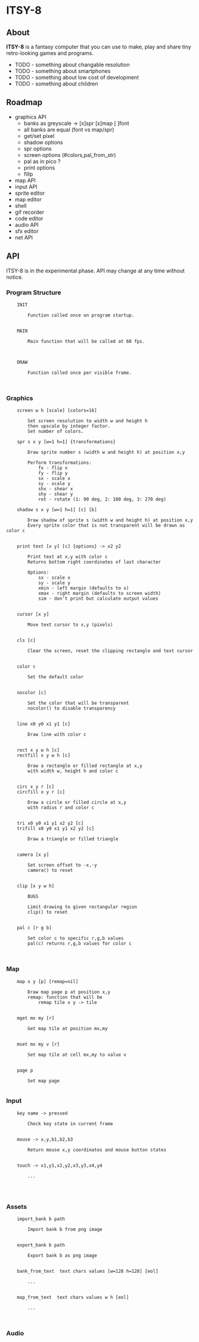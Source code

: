 # ITSY-8

## About

**ITSY-8** is a fantasy computer that you can use to make, play and share tiny retro-looking games and programs.

- TODO - something about changable resolution
- TODO - something about smartphones
- TODO - something about low cost of development
- TODO - something about children

## Roadmap

- graphics API
	- banks as greyscale -> [x]spr [x]map [ ]font
	- all banks are equal (font vs map/spr)
	- get/set pixel
	- shadow options
	- spr options
	- screen options (#colors,pal_from_str)
	- pal as in pico ?
	- print options
	- fillp
- map API
- input API
- sprite editor
- map editor
- shell
- gif recorder
- code editor
- audio API
- sfx editor
- net API

## API

ITSY-8 is in the experimental phase. API may change at any time without notice.

### Program Structure

```
	INIT
	
		Function called once on program startup.
	
	
	MAIN
	
		Main function that will be called at 60 fps.

	
	
	DRAW

		Function called once per visible frame.

	
```

### Graphics
```
	screen w h [scale] [colors=16]
	
		Set screen resolution to width w and height h
		then upscale by integer factor.
		Set number of colors.

	spr s x y [w=1 h=1] {transformations}

		Draw sprite number s (width w and height h) at position x,y
		
		Perform transformations:
			fx - flip x
			fy - flip y
			sx - scale x
			sy - scale y
			shx - shear x
			shy - shear y
			rot - rotate (1: 90 deg, 2: 180 deg, 3: 270 deg)

	shadow s x y [w=1 h=1] [c] [b]
	
		Draw shadow of sprite s (width w and height h) at position x,y
		Every sprite color that is not transparent will be drawn as color c


	print text [x y] [c] {options} -> x2 y2

		Print text at x,y with color c
		Returns bottom right coordinates of last character
		
		Options:
			sx - scale x
			sy - scale y
			xmin - left margin (defaults to x)
			xmax - right margin (defaults to screen width)
			sim - don't print but calculate output values
			

	cursor [x y]
	
		Move text cursor to x,y (pixels)


	cls [c]

		Clear the screen, reset the clipping rectangle and text cursor


	color c
	
		Set the default color

	
	nocolor [c]
	
		Set the color that will be transparent
		nocolor() to disable transparency
			
	
	line x0 y0 x1 y1 [c]

		Draw line with color c


	rect x y w h [c]
	rectfill x y w h [c]
	
		Draw a rectangle or filled rectangle at x,y
		with width w, height h and color c


	circ x y r [c]
	circfill x y r [c]
	
		Draw a circle or filled circle at x,y
		with radius r and color c


	tri x0 y0 x1 y1 x2 y2 [c]
	trifill x0 y0 x1 y1 x2 y2 [c]
	
		Draw a triangle or filled triangle
	
	
	camera [x y]

		Set screen offset to -x,-y
		camera() to reset


	clip [x y w h]
		
		BUGS
		
		Limit drawing to given rectangular region
		clip() to reset
			

	pal c [r g b]
	
		Set color c to specific r,g,b values
		pal(c) returns r,g,b values for color c
		
	
```

### Map

```
	map x y [p] [remap=nil]
	
		Draw map page p at position x,y
		remap: function that will be 
			remap tile x y -> tile 
	

	mget mx my [r]
	
		Get map tile at position mx,my
			
			
	mset mx my v [r]
	
		Set map tile at cell mx,my to value v
	
	
	page p
	
		Set map page
	
```

### Input

```
	key name -> pressed
	
		Check key state in current frame
			
	
	mouse -> x,y,b1,b2,b3
	
		Return mouse x,y coordinates and mouse button states
	
	
	touch -> x1,y1,x2,y2,x3,y3,x4,y4
		
		...
		
	
	
```

### Assets

```
	import_bank b path
	
		Import bank b from png image
		
		
	export_bank b path
	
		Export bank b as png image
		
		
	bank_from_text  text chars values [w=128 h=128] [eol]
	
		...
		
		
	map_from_text  text chars values w h [eol]
	
		...
	
	
```

### Audio

```
```
